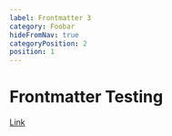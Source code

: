 ```yaml
---
label: Frontmatter 3
category: Foobar
hideFromNav: true
categoryPosition: 2
position: 1
---
```

# Frontmatter Testing

[Link](some-file.md)<br>